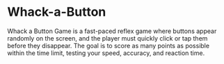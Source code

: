 # Whack-a-Button
Whack a Button Game is a fast-paced reflex game where buttons appear randomly on the screen, and the player must quickly click or tap them before they disappear. The goal is to score as many points as possible within the time limit, testing your speed, accuracy, and reaction time.
